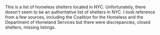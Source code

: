This is a list of homeless shelters located in NYC. Unfortunately, there doesn't seem to be an authoritative list of shelters in NYC. I took reference from a few sources, including the Coalition for the Homeless and the Department of Homeland Services but there were discrepancies, closed shelters, missing listings.
